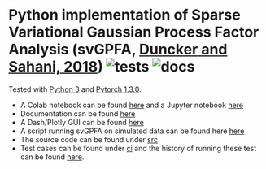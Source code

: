 # Python implementation of Sparse Variational Gaussian Process Factor Analysis (svGPFA, [Duncker and Sahani, 2018](https://papers.nips.cc/paper/2018/file/d1ff1ec86b62cd5f3903ff19c3a326b2-Paper.pdf)) ![tests](https://github.com/joacorapela/svGPFA/actions/workflows/tests.yml/badge.svg?branch=master) ![docs](https://readthedocs.org/projects/pip/badge/)

Tested with [Python 3](https://www.python.org/downloads/release/python-352/) and [Pytorch 1.3.0](https://pytorch.org/).

* A Colab notebook can be found [here](https://colab.research.google.com/drive/1iOMZYBu4DMFYayXlgrm_nFAKge3xIkKr?usp=sharing) and a Jupyter notebook [here](ipynb/demoPointProcess.ipynb)
* Documentation can be found [here](https://svgpfa.readthedocs.io/)
* A Dash/Plotly GUI can be found [here](gui/doRunGUI.py)
* A script running svGPFA on simulated data can be found here [here](scripts/demoPointProcessLeasSimulation-noGPU.py)
* The source code can be found under [src](src)
* Test cases can be found under [ci](ci) and the history of running these test can be found [here](https://github.com/joacorapela/svGPFA/actions).
